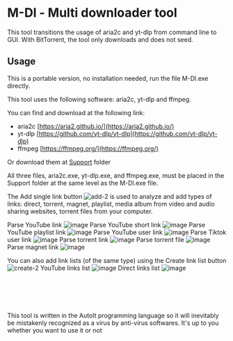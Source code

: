 # M-Dl - Multi downloader tool

This tool transitions the usage of aria2c and yt-dlp from command line to GUI.
With BitTorrent, the tool only downloads and does not seed.

## Usage
This is a portable version, no installation needed, run the file M-Dl.exe directly.

This tool uses the following software: aria2c, yt-dlp and ffmpeg.

You can find and download at the following link:

* aria2c [https://aria2.github.io/](https://aria2.github.io/)
* yt-dlp [https://github.com/yt-dlp/yt-dlp](https://github.com/yt-dlp/yt-dlp)
* ffmpeg [https://ffmpeg.org/](https://ffmpeg.org/)


Or download them at [Support](https://github.com/yutijang/M-Dl/tree/main/Support) folder

All three files, aria2c.exe, yt-dlp.exe, and ffmpeg.exe, must be placed in the Support folder at the same level as the M-Dl.exe file.


The Add single link button ![add-2](https://github.com/yutijang/M-Dl/assets/5685320/419abd74-e788-4ca9-9b3a-453f9464843c) is used to analyze and add types of links: direct, torrent, magnet, playlist, media album from video and audio sharing websites, torrent files from your computer.

Parse YouTube link
![image](https://github.com/yutijang/M-Dl/assets/5685320/cc203982-a4f7-47f5-a6ef-b9a5adb5d417)
Parse YouTube short link
![image](https://github.com/yutijang/M-Dl/assets/5685320/747475b9-97bc-4a3c-a72f-43b5cc00ad90)
Parse YouTube playlist link
![image](https://github.com/yutijang/M-Dl/assets/5685320/02d24dfb-f1eb-4404-8c5f-28d76c4c46c4)
Parse YouTube user link
![image](https://github.com/yutijang/M-Dl/assets/5685320/6da4c7e1-ee10-4b15-a6a8-f0132fb81f71)
Parse Tiktok user link
![image](https://github.com/yutijang/M-Dl/assets/5685320/f89f144f-07d7-4203-949b-acd936fcceb0)
Parse torrent link
![image](https://github.com/yutijang/M-Dl/assets/5685320/5459c84e-272c-4813-9164-377c1b2cd09e)
Parse torrent file
![image](https://github.com/yutijang/M-Dl/assets/5685320/db8ed6fc-7473-44da-9f2c-28dd44263f96)
Parse magnet link
![image](https://github.com/yutijang/M-Dl/assets/5685320/94ee0f5c-cb75-4e57-9df4-facdc14c1b7a)

You can also add link lists (of the same type) using the Create link list button ![create-2](https://github.com/yutijang/M-Dl/assets/5685320/6bd7719d-271d-44d5-be56-df746fd1ae28)
YouTube links list
![image](https://github.com/yutijang/M-Dl/assets/5685320/4b6e1735-bdd1-4202-a150-1a0437b4a90b)
Direct links list
![image](https://github.com/yutijang/M-Dl/assets/5685320/b7fb562f-4fa6-4c9d-a7a4-458ef99488ac)


#  
This tool is written in the AutoIt programming language so it will inevitably be mistakenly recognized as a virus by anti-virus softwares. It's up to you whether you want to use it or not
